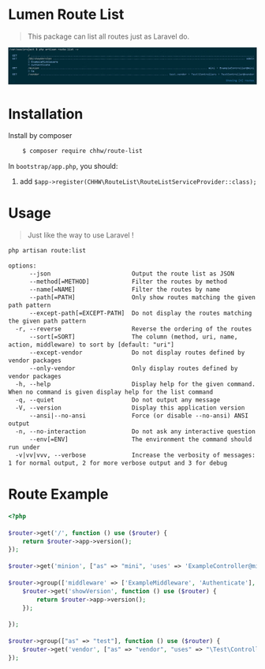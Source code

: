 # Lumen Route List

> This package can list all routes just as Laravel do.

![example-route](example-route.jpg)

# Installation

Install by composer

```bash
    $ composer require chhw/route-list
```

In `bootstrap/app.php`, you should:
1. add `$app->register(CHHW\RouteList\RouteListServiceProvider::class);`

# Usage

> Just like the way to use Laravel !

```bash
php artisan route:list
```
```
options:
      --json                       Output the route list as JSON
      --method[=METHOD]            Filter the routes by method
      --name[=NAME]                Filter the routes by name
      --path[=PATH]                Only show routes matching the given path pattern
      --except-path[=EXCEPT-PATH]  Do not display the routes matching the given path pattern
  -r, --reverse                    Reverse the ordering of the routes
      --sort[=SORT]                The column (method, uri, name, action, middleware) to sort by [default: "uri"]
      --except-vendor              Do not display routes defined by vendor packages
      --only-vendor                Only display routes defined by vendor packages
  -h, --help                       Display help for the given command. When no command is given display help for the list command
  -q, --quiet                      Do not output any message
  -V, --version                    Display this application version
      --ansi|--no-ansi             Force (or disable --no-ansi) ANSI output
  -n, --no-interaction             Do not ask any interactive question
      --env[=ENV]                  The environment the command should run under
  -v|vv|vvv, --verbose             Increase the verbosity of messages: 1 for normal output, 2 for more verbose output and 3 for debug
```

# Route Example

```php
<?php

$router->get('/', function () use ($router) {
    return $router->app->version();
});

$router->get('minion', ["as" => "mini", 'uses' => 'ExampleController@mini']);

$router->group(['middleware' => ['ExampleMiddleware', 'Authenticate'], 'namespace' => 'YY', 'prefix' => 'DD', "as" => "admin"], function () use ($router) {
    $router->get('showVersion', function () use ($router) {
        return $router->app->version();
    });

});

$router->group(["as" => "test"], function () use ($router) {
    $router->get('vendor', ["as" => "vendor", "uses" => "\Test\Controllers\TestController@vendor"]);
});
```
